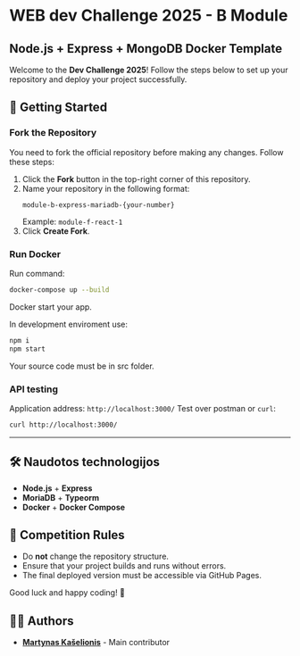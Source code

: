 # WEB dev Challenge 2025 - B Module
## Node.js + Express + MongoDB Docker Template

Welcome to the **Dev Challenge 2025**! Follow the steps below to set up your repository and deploy your project successfully.

## 🚀 Getting Started

### Fork the Repository
You need to fork the official repository before making any changes. Follow these steps:

1. Click the **Fork** button in the top-right corner of this repository.
2. Name your repository in the following format:
   ```
   module-b-express-mariadb-{your-number}
   ```
   Example: `module-f-react-1`
3. Click **Create Fork**.

### Run Docker

Run command:
```sh
docker-compose up --build
```
Docker start your app.

In development enviroment use:
```sh
npm i
npm start
```
Your source code must be in src folder.

### API testing

Application address: `http://localhost:3000/`
Test over postman or `curl`:
```sh
curl http://localhost:3000/
```

---

## 🛠 Naudotos technologijos
- **Node.js** + **Express**
- **MoriaDB** + **Typeorm**
- **Docker** + **Docker Compose**


## 🎯 Competition Rules
- Do **not** change the repository structure.
- Ensure that your project builds and runs without errors.
- The final deployed version must be accessible via GitHub Pages.

Good luck and happy coding! 🚀

## 👨‍💻 Authors
- **[Martynas Kašelionis](https://github.com/martynasIN)** - Main contributor  
